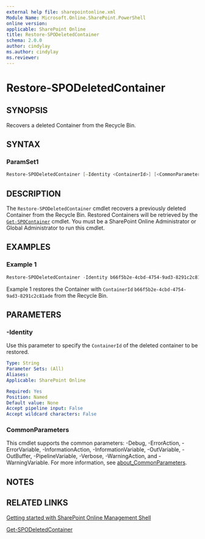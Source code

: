 ```yaml
---
external help file: sharepointonline.xml
Module Name: Microsoft.Online.SharePoint.PowerShell
online version: 
applicable: SharePoint Online
title: Restore-SPODeletedContainer
schema: 2.0.0
author: cindylay
ms.author: cindylay
ms.reviewer:
---
```


# Restore-SPODeletedContainer​

## SYNOPSIS

Recovers a deleted Container from the Recycle Bin. 

## SYNTAX

### ParamSet1

```powershell
Restore-SPODeletedContainer [–Identity <ContainerId>​] [<CommonParameters>]
```

## DESCRIPTION

The `Restore-SPODeletedContainer` cmdlet recovers a previously deleted Container from the Recycle Bin. Restored Containers will be retrieved by the [`Get-SPOContainer`](./Get-SPOContainer.md) cmdlet. You must be a SharePoint Online Administrator or Global Administrator to run this cmdlet.



## EXAMPLES

### Example 1

```powershell
Restore-SPODeletedContainer -Identity b66f5b2e-4cbd-4754-9ad3-8291c2c81ade
```
Example 1 restores the Container with `ContainerId` `b66f5b2e-4cbd-4754-9ad3-8291c2c81ade` from the Recycle Bin.


## PARAMETERS



### -Identity

Use this parameter to specify the `ContainerId` of the deleted container to be restored.
 
```yaml
Type: String
Parameter Sets: (All)
Aliases:
Applicable: SharePoint Online

Required: Yes
Position: Named
Default value: None
Accept pipeline input: False
Accept wildcard characters: False
```

### CommonParameters

This cmdlet supports the common parameters: -Debug, -ErrorAction, -ErrorVariable, -InformationAction, -InformationVariable, -OutVariable, -OutBuffer, -PipelineVariable, -Verbose, -WarningAction, and -WarningVariable. For more information, see [about_CommonParameters](https://go.microsoft.com/fwlink/?LinkID=113216).


## NOTES

## RELATED LINKS

[Getting started with SharePoint Online Management Shell](/powershell/sharepoint/sharepoint-online/connect-sharepoint-online?view=sharepoint-ps)

[Get-SPODeletedContainer](./Get-SPODeletedContainer.md)
